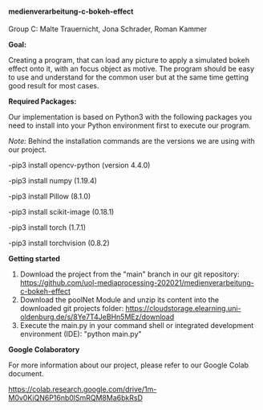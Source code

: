 #### medienverarbeitung-c-bokeh-effect

Group C: Malte Trauernicht, Jona Schrader, Roman Kammer

**Goal:** 

Creating a program, that can load any picture to apply a simulated bokeh effect onto it, with an focus object as motive.
The program should be easy to use and understand for the common user but at the same time getting good result for most cases.

**Required Packages:**

Our implementation is based on Python3 with the following packages you need to install into your Python environment first to execute our program.

*Note:* Behind the installation commands are the versions we are using with our project.  

-pip3 install opencv-python (version 4.4.0)

-pip3 install numpy (1.19.4)

-pip3 install Pillow (8.1.0)

-pip3 install scikit-image (0.18.1)

-pip3 install torch (1.7.1)

-pip3 install torchvision (0.8.2)


**Getting started**

1. Download the project from the "main" branch in our git repository: https://github.com/uol-mediaprocessing-202021/medienverarbeitung-c-bokeh-effect
2. Download the poolNet Module and unzip its content into the downloaded git projects folder: https://cloudstorage.elearning.uni-oldenburg.de/s/8Ye7T4JeBHn5MEz/download
3. Execute the main.py in your command shell or integrated development environment (IDE): "python main.py"


**Google Colaboratory**

For more information about our project, please refer to our Google Colab document.

https://colab.research.google.com/drive/1m-M0v0KiQN6P16nb0lSmRQM8Ma6bkRsD

